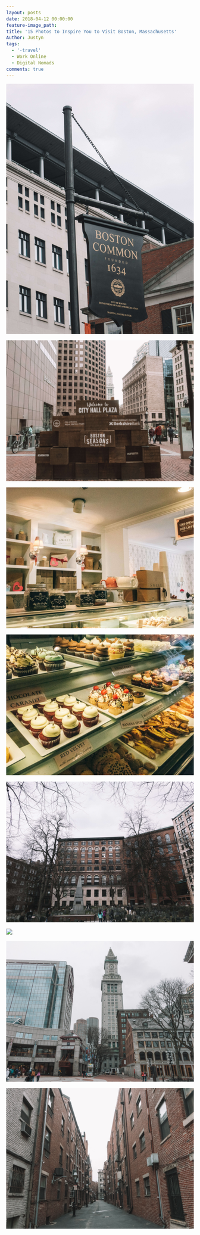 ```yaml
---
layout: posts
date: 2018-04-12 00:00:00
feature-image_path:
title: '15 Photos to Inspire You to Visit Boston, Massachusetts'
Author: Justyn
tags:
  - '-travel'
  - Work Online
  - Digital Nomads
comments: true
---
```


![](/uploads/dsc07580-1-2.jpg)

![](/uploads/dsc07619-1.jpg)

![](/uploads/dsc07613-1-1.jpg)

![](/uploads/dsc07610-1-1.jpg)

![](/uploads/dsc07587-1-2.jpg)

![](/uploads/dsc07643.jpg)

![](/uploads/dsc07636.jpg)

![](/uploads/dsc07642.jpg)